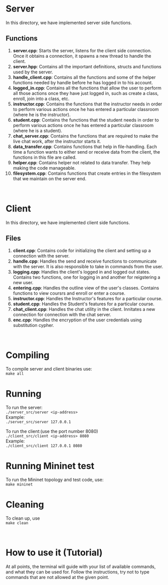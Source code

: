 # Server

In this directory, we have implemented server side functions.

## Functions
1. **server.cpp**: Starts the server, listens for the client side connection. Once it obtains a connection, it spawns a new thread to handle the client.
2. **server.hpp**: Contains all the important definitions, structs and functions used by the server.
3. **handle_client.cpp**: Contains all the functions and some of the helper functions needed by handle before he has logged in to his account.
4. **logged_in.cpp**: Contains all the functions that allow the user to perform all those actions once they have just logged in, such as create a class, enroll, join into a class, etc.
4. **instructor.cpp**: Contains the functions that the instructor needs in order to perform various actions once he has entered a particular classroom (where he is the instructor).
5. **student.cpp**: Contains the functions that the student needs in order to perform various actions once he has entered a particular classroom (where he is a student).
6. **chat_server.cpp**: Contains the functions that are required to make the live chat work, after the instructor starts it.
7. **data_transfer.cpp**: Contains functions that help in file-handling. Each time a function wants to either send or receive data from the client, the functions in this file are called.
8. **helper.cpp**: Contains helper not related to data transfer. They help making the code manageable.
9. **filesystem.cpp**: Contains functions that create entries in the filesystem that we maintain on the server end.

&nbsp;
# Client

In this directory, we have implemented client side functions.

## Files
1. **client.cpp**: Contains code for initializing the client and setting up a connection with the server.
2. **handle.cpp**: Handles the send and receive functions to communicate with the server. It is also responsible to take in commands from the user.
3. **logging.cpp**: Handles the client's logged in and logged out states. Contains two functions, one for logging in and another for reigstering a new user.
4. **entering.cpp**: Handles the outline view of the user's classes. Contains functions to view coursrs and enroll or enter a course.
5. **instructor.cpp**: Handles the Instructor's features for a particular course.
6. **student.cpp**: Handles the Student's features for a particular course.
7. **chat_client.cpp**: Handles the chat utility in the client. Innitates a new connection for connection with the chat server.
8. **enc.cpp**: Handles the encryption of the user credentials using substitution cypher.


&nbsp;

# Compiling  
  
To compile server and client binaries use:    
`make all`    

# Running  
To run the server:  
`./server_src/server <ip-address>`  
Example:       
`./server_src/server 127.0.0.1`    
   
To run the client:(use the port number 8080)  
`./client_src/client <ip-address> 8080`   
Example:     
`./client_src/client 127.0.0.1 8080`   
   
# Running Mininet test   
To run the Mininet topology and test code, use:   
`make mininet`    

# Cleaning   
To clean up, use   
`make clean`   
  
&nbsp;
# How to use it (Tutorial)
At all points, the terminal will guide with your list of available commands, and what they can be used for.
Follow the instructions, try not to type commands that are not allowed at the given point.
